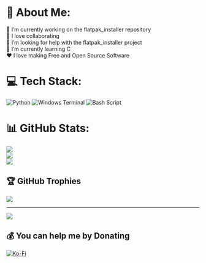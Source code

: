 # 💫 About Me:
🔭 I’m currently working on the flatpak_installer repository<br>👯 I love collaborating<br>🤝 I’m looking for help with the flatpak_installer project<br>🌱 I’m currently learning C<br>❤️ I love making Free and Open Source Software


# 💻 Tech Stack:
![Python](https://img.shields.io/badge/python-3670A0?style=for-the-badge&logo=python&logoColor=ffdd54) ![Windows Terminal](https://img.shields.io/badge/Windows%20Terminal-%234D4D4D.svg?style=for-the-badge&logo=windows-terminal&logoColor=white) ![Bash Script](https://img.shields.io/badge/bash_script-%23121011.svg?style=for-the-badge&logo=gnu-bash&logoColor=white)
# 📊 GitHub Stats:
![](https://github-readme-stats.vercel.app/api?username=lobosro&theme=dark&hide_border=false&include_all_commits=true&count_private=false)<br/>
![](https://github-readme-streak-stats.herokuapp.com/?user=lobosro&theme=dark&hide_border=false)<br/>
![](https://github-readme-stats.vercel.app/api/top-langs/?username=lobosro&theme=dark&hide_border=false&include_all_commits=true&count_private=false&layout=compact)

## 🏆 GitHub Trophies
![](https://github-profile-trophy.vercel.app/?username=lobosro&theme=radical&no-frame=false&no-bg=true&margin-w=4)

---
[![](https://visitcount.itsvg.in/api?id=lobosro&icon=0&color=0)](https://visitcount.itsvg.in)

  ## 💰 You can help me by Donating
  [![Ko-Fi](https://img.shields.io/badge/Ko--fi-F16061?style=for-the-badge&logo=ko-fi&logoColor=white)](https://ko-fi.com/lobosro) 

  
<!-- Proudly created with GPRM ( https://gprm.itsvg.in ) -->
